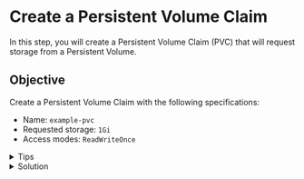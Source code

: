 # Create a Persistent Volume Claim

In this step, you will create a Persistent Volume Claim (PVC) that will request storage from a Persistent Volume.

## Objective

Create a Persistent Volume Claim with the following specifications:

- Name: `example-pvc`
- Requested storage: `1Gi`
- Access modes: `ReadWriteOnce`

<details>
<summary>Tips</summary>

- Ensure your PVC requests storage that matches the specifications of an available PV.
- Use the `kubectl` command to create the PVC.

</details>

<details>
<summary>Solution</summary>

```yaml
apiVersion: v1
kind: PersistentVolumeClaim
metadata:
  name: example-pvc
spec:
  accessModes:
    - ReadWriteOnce
  resources:
    requests:
      storage: 1Gi
```

Create the PVC by applying the YAML file:

```bash
kubectl apply -f <filename>.yaml
```

</details>